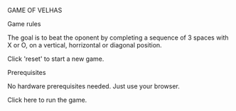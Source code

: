 

GAME OF VELHAS




Game rules

The goal is to beat the oponent by completing a sequence of 3 spaces with X or O, on a vertical, horrizontal or diagonal position.

Click 'reset' to start a new game.

Prerequisites

No hardware prerequisites needed. Just use your browser.

Click here to run the game.